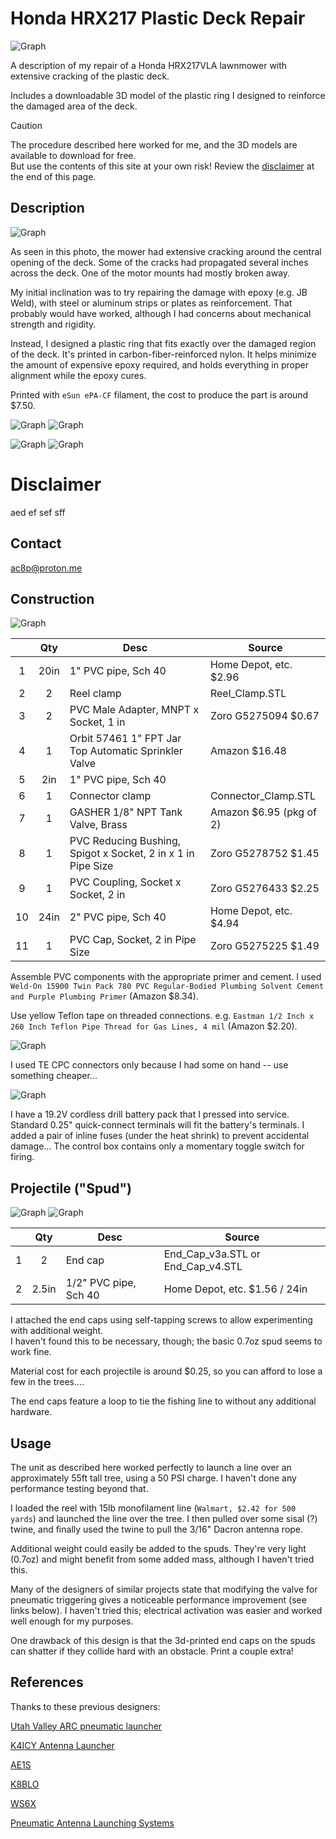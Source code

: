 # Honda HRX217 Plastic Deck Repair
![Graph](img/trimetric.png)

A description of my repair of a Honda HRX217VLA lawnmower with extensive cracking of the plastic deck.

Includes a downloadable 3D model of the plastic ring I designed to reinforce the damaged area of the deck.

> [!Caution]
> The procedure described here worked for me, and the 3D models are available to download for free.\
> But use the contents of this site at your own risk!
> Review the [disclaimer](#disclaimer) at the end of this page.




## Description


![Graph](img/pre_repair.png)


As seen in this photo, the mower had extensive cracking around the central opening of the deck. 
Some of the cracks had propagated several inches across the deck. 
One of the motor mounts had mostly broken away.

My initial inclination was to try repairing the damage with epoxy (e.g. JB Weld), with steel or aluminum strips or plates as reinforcement.
That probably would have worked, although I had concerns about mechanical strength and rigidity.

Instead, I designed a plastic ring that fits exactly over the damaged region of the deck. It's printed in carbon-fiber-reinforced nylon. 
It helps minimize the amount of expensive epoxy required, and holds everything in proper alignment while the epoxy cures.

Printed with `eSun ePA-CF` filament, the cost to produce the part is around $7.50.



![Graph](img/top_cad.png)
![Graph](img/bot_cad.png)

![Graph](img/top.png)
![Graph](img/bot.png)





# Disclaimer
aed ef sef sff


## Contact
ac8p@proton.me





## Construction

![Graph](img/Explode.png)

| | Qty | Desc | Source |
| :---: | :---: | --- | --- |
| 1 | 20in | 1" PVC pipe, Sch 40 | Home Depot, etc.  $2.96 |
| 2 | 2 | Reel clamp | Reel_Clamp.STL |
| 3 | 2 | PVC Male Adapter, MNPT x Socket, 1 in | Zoro G5275094 $0.67 |
| 4 | 1 | Orbit 57461 1" FPT Jar Top Automatic Sprinkler Valve | Amazon $16.48 |
| 5 | 2in | 1" PVC pipe, Sch 40 |  |
| 6 | 1 | Connector clamp | Connector_Clamp.STL |
| 7 | 1 | GASHER 1/8" NPT Tank Valve, Brass | Amazon $6.95 (pkg of 2) |
| 8 | 1 | PVC Reducing Bushing, Spigot x Socket, 2 in x 1 in Pipe Size | Zoro G5278752 $1.45 |
| 9 | 1 | PVC Coupling, Socket x Socket, 2 in | Zoro G5276433 $2.25 |
| 10 | 24in | 2" PVC pipe, Sch 40 | Home Depot, etc.  $4.94 |
| 11 | 1 | PVC Cap, Socket, 2 in Pipe Size | Zoro G5275225 $1.49 |


Assemble PVC components with the appropriate primer and cement. I used `Weld-On 15900 Twin Pack 780 PVC Regular-Bodied Plumbing Solvent Cement and Purple Plumbing Primer` (Amazon $8.34).

Use yellow Teflon tape on threaded connections. e.g. `Eastman 1/2 Inch x 260 Inch Teflon Pipe Thread for Gas Lines, 4 mil` (Amazon $2.20).


![Graph](img/Main.png)

I used TE CPC connectors only because I had some on hand -- use something cheaper...

![Graph](img/Control.png)

I have a 19.2V cordless drill battery pack that I pressed into service. Standard 0.25" quick-connect terminals will fit the battery's terminals. 
I added a pair of inline fuses (under the heat shrink) to prevent accidental damage... The control box contains only a momentary toggle switch for firing.






## Projectile ("Spud")

![Graph](img/Proj_Assembly.png)
![Graph](img/Proj_Explode.png)

| | Qty | Desc | Source |
| :---: | :---: | --- | --- |
| 1 | 2 | End cap | End_Cap_v3a.STL or End_Cap_v4.STL |
| 2 | 2.5in | 1/2" PVC pipe, Sch 40 | Home Depot, etc.  $1.56 / 24in |

I attached the end caps using self-tapping screws to allow experimenting with additional weight.\
I haven't found this to be necessary, though; the basic 0.7oz spud seems to work fine.

Material cost for each projectile is around $0.25, so you can afford to lose a few in the trees....

The end caps feature a loop to tie the fishing line to without any additional hardware.


## Usage

The unit as described here worked perfectly to launch a line over an approximately 55ft tall tree, using a 50 PSI charge. I haven't done any performance testing beyond that.

I loaded the reel with 15lb monofilament line (`Walmart, $2.42 for 500 yards`) and launched the line over the tree. I then pulled over some sisal (?) twine, 
and finally used the twine to pull the 3/16" Dacron antenna rope.

Additional weight could easily be added to the spuds. They're very light (0.7oz) and might benefit from some added mass, although I haven't tried this.

Many of the designers of similar projects state that modifying the valve for pneumatic triggering gives a noticeable performance improvement (see links below). 
I haven't tried this; electrical activation was easier and worked well enough for my purposes. 

One drawback of this design is that the 3d-printed end caps on the spuds can shatter if they collide hard with an obstacle. Print a couple extra!

## References

Thanks to these previous designers:

[Utah Valley ARC pneumatic launcher](https://noji.com/hamradio/pdf-ppt/noji/Noji-Article-Antenna-Launcher.pdf)

[K4ICY Antenna Launcher](http://www.k4icy.com/launcher.html)

[AE1S](http://blog.kotarak.net/2011/04/say-hello-to-my-little-friend.html)

[K8BLO](https://www.qsl.net/k8blo/launchers.html)

[WS6X](https://www.ws6x.com/squirrel.htm)

[Pneumatic Antenna Launching Systems](http://www.antennalaunchers.com/antlaunching.html)




